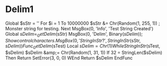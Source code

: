 # Delim1
Global $sStr = '' For $i = 1 To 10000000     $sStr &amp;= Chr(Random(1, 255, 1)) ; Monster string for testing. Next MsgBox(0, 'Info', 'Test String Created')  Global $sDelim = _GetDelim($sStr) MsgBox(0, 'Delim', Binary($sDelim)) ; Show control characters. MsgBox(0, 'StringInStr?', StringInStr($sStr, $sDelim))  Func _GetDelim($sTest)     Local $sDelim = Chr(1)     While StringInStr($sTest, $sDelim)         $sDelim &amp;= Chr(Random(1, 31, 1))         If 32 = StringLen($sDelim) Then Return SetError(3, 0, 0)     WEnd     Return $sDelim EndFunc
